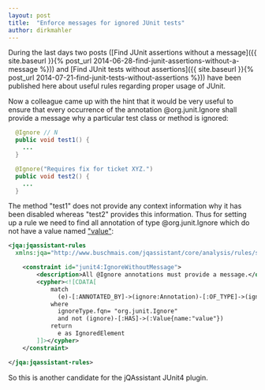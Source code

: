 ```yaml
---
layout: post
title:  "Enforce messages for ignored JUnit tests"
author: dirkmahler
---
```


During the last days two posts ([Find JUnit assertions without a message]({{ site.baseurl }}{% post_url 2014-06-28-find-junit-assertions-without-a-message %})) and [Find JUnit tests without assertions]({{ site.baseurl }}{% post_url 2014-07-21-find-junit-tests-without-assertions %})) have been published here about useful rules regarding proper usage of JUnit.

Now a colleague came up with the hint that it would be very useful to ensure that every occurrence of the annotation @org.junit.Ignore shall provide a message why a particular test class or method is ignored:

```java
  @Ignore // N
  public void test1() {
    ...
  }

  @Ignore("Requires fix for ticket XYZ.")
  public void test2() {
    ...
  }
```

The method "test1" does not provide any context information why it has been disabled whereas "test2" provides this information. Thus for setting up a rule we need to find all annotation of type @org.junit.Ignore which do not have a value named ["value"](http://junit.sourceforge.net/javadoc/org/junit/Ignore.html#value):

```xml
<jqa:jqassistant-rules
  xmlns:jqa="http://www.buschmais.com/jqassistant/core/analysis/rules/schema/v1.0">

    <constraint id="junit4:IgnoreWithoutMessage">
        <description>All @Ignore annotations must provide a message.</description>
        <cypher><![CDATA[
            match
              (e)-[:ANNOTATED_BY]->(ignore:Annotation)-[:OF_TYPE]->(ignoreType:Type)
            where
              ignoreType.fqn= "org.junit.Ignore"
              and not (ignore)-[:HAS]->(:Value{name:"value"})
            return
              e as IgnoredElement
        ]]></cypher>
    </constraint>

</jqa:jqassistant-rules>	
```

So this is another candidate for the jQAssistant JUnit4 plugin.